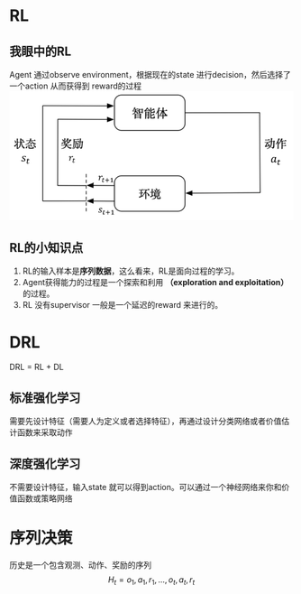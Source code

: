 # RL
## 我眼中的RL
Agent 通过observe environment，根据现在的state 进行decision，然后选择了一个action 从而获得到 reward的过程
![RL示意图](../image/img.png "RL示意图")

## RL的小知识点
1. RL的输入样本是**序列数据**，这么看来，RL是面向过程的学习。
2. Agent获得能力的过程是一个探索和利用 **（exploration and exploitation）** 的过程。
3. RL 没有supervisor 一般是一个延迟的reward 来进行的。

# DRL
DRL = RL + DL
## 标准强化学习
需要先设计特征（需要人为定义或者选择特征），再通过设计分类网络或者价值估计函数来采取动作
## 深度强化学习
不需要设计特征，输入state 就可以得到action。可以通过一个神经网络来你和价值函数或策略网络

# 序列决策
历史是一个包含观测、动作、奖励的序列
$$H_t = o_1, a_1, r_1, \ldots, o_t, a_t, r_t$$